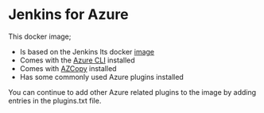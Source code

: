 # Jenkins for Azure

This docker image;
- Is based on the Jenkins lts docker [image](https://hub.docker.com/r/jenkins/jenkins/)
- Comes with the [Azure CLI](https://docs.microsoft.com/en-us/cli/azure/overview?view=azure-cli-latest) installed
- Comes with [AZCopy](https://docs.microsoft.com/en-us/azure/storage/common/storage-use-azcopy-linux?toc=%2fazure%2fstorage%2fblobs%2ftoc.json) installed
- Has some commonly used Azure plugins installed

You can continue to add other Azure related plugins to the image by adding entries in the plugins.txt file.